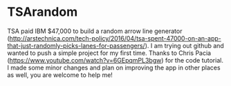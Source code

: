 # TSArandom
TSA paid IBM $47,000 to build a random arrow line generator (http://arstechnica.com/tech-policy/2016/04/tsa-spent-47000-on-an-app-that-just-randomly-picks-lanes-for-passengers/). I am trying out github and wanted to push a simple project for my first time. Thanks to Chris Pacia (https://www.youtube.com/watch?v=6GEpqmPL3bgw) for the code tutorial. I made some minor changes and plan on improving the app in other places as well, you are welcome to help me! 
